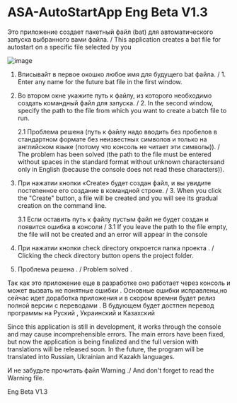 # ASA-AutoStartApp Eng Beta V1.3
Это приложение создает пакетный файл (bat) для автоматического запуска выбранного вами файла. / This application creates a bat file for autostart on a specific file selected by you

![image](https://github.com/user-attachments/assets/e8e258b3-ef66-46e0-835a-3f2d2191aa97)




1. Вписывайт в первое окошко любое имя для будущего bat файла. /  1. Enter any name for the future bat file in the first window.

2. Во втором окне укажите путь к файлу, из которого необходимо создать командный файл для запуска. / 2. In the second window, specify the path to the file from which you want to create a batch file to run.

    2.1 Проблема решена (путь к файлу надо вводить без пробелов в стандартном формате без неизвестных 
    символов и только на английском языке (потому что консоль не читает эти символы)).  /  The problem has been           solved (the path to the file must be entered without spaces in 
    the standard format without unknown charactersand only in English (because the console does not read these            characters)).

3. При нажатии кнопки «Create» будет создан файл, и вы увидите постепенное его создание в командной строке. / 3. When you click the "Create" button, a file will be created and you will see its gradual creation on the command line.

   3.1 Если оставить путь к файлу пустым файл не будет создан и появится ошибка в консоли / 3.1 If you leave the path to the file empty, the file will not be created and an error will appear in the console

4. При нажатии кнопки check directory откроется папка проекта . / Clicking the check directory button opens the project folder.

5. Проблема решена . / Problem solved .


Так как это приложение еще в разработке оно работает через консоль и может вызвать не понятные ошибки .
Основные ошибки исправлены,но сейчас идет доработка приложения и в скором времни будет релиз полной версии с переводами .
В будующем будет достпен перевод программы на Руский , Украинский и Казахский 

Since this application is still in development, it works through the console and may cause incomprehensible errors.
The main errors have been fixed, but now the application is being finalized and the full version with translations will be released soon.
In the future, the program will be translated into Russian, Ukrainian and Kazakh languages.

И не забудьте прочитать файл Warning ./ And don't forget to read the Warning file.

Eng Beta V1.3
